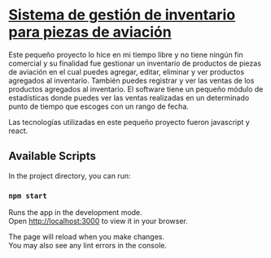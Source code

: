<!-- # materialpro-react-lite -->
<!-- Heading -->
<h1>
  <a href="">Sistema de gestión de inventario para piezas de aviación</a>
</h1>

Este pequeño proyecto lo hice en mi tiempo libre y no tiene ningún fin comercial y su finalidad fue gestionar un inventario de productos de piezas de aviación en el cual puedes agregar, editar, eliminar y ver productos agregados al inventario. También puedes registrar y ver las ventas de los productos agregados al inventario. El software tiene un pequeño módulo de estadísticas donde puedes ver las ventas realizadas en un determinado punto de tiempo que escoges con un rango de fecha.

Las tecnologías utilizadas en este pequeño proyecto fueron javascript y react.

## Available Scripts

In the project directory, you can run:

### `npm start`

Runs the app in the development mode.\
Open [http://localhost:3000](http://localhost:3000) to view it in your browser.

The page will reload when you make changes.\
You may also see any lint errors in the console.
